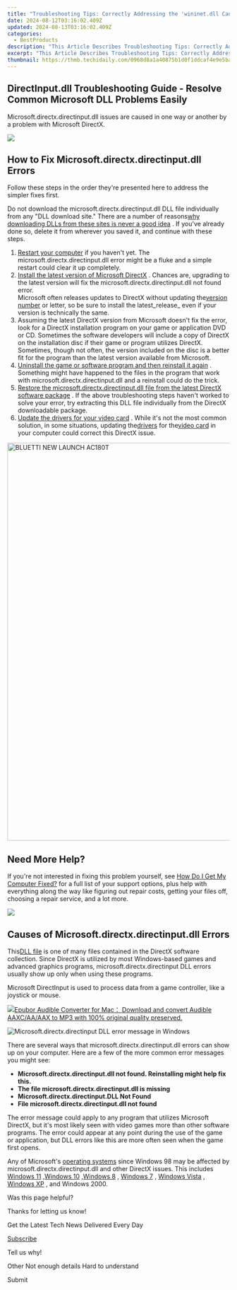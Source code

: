 ```yaml
---
title: "Troubleshooting Tips: Correctly Addressing the 'wininet.dll Can't Be Found' Problem"
date: 2024-08-12T03:16:02.409Z
updated: 2024-08-13T03:16:02.409Z
categories:
  - BestProducts
description: "This Article Describes Troubleshooting Tips: Correctly Addressing the 'wininet.dll Can't Be Found' Problem"
excerpt: "This Article Describes Troubleshooting Tips: Correctly Addressing the 'wininet.dll Can't Be Found' Problem"
thumbnail: https://thmb.techidaily.com/0968d8a1a40875b1d0f1ddcaf4e9e5bab94f3c356978aa0b36076c07c7f8f9da.jpg
---
```


## DirectInput.dll Troubleshooting Guide - Resolve Common Microsoft DLL Problems Easily
 Microsoft.directx.directinput.dll issues are caused in one way or another by a problem with Microsoft DirectX.  

<!-- affiliate ads begin -->
<a href="https://secure.2checkout.com/order/checkout.php?PRODS=3851691&QTY=1&AFFILIATE=108875&CART=1"><img src="http://www.aiseesoft.com/avangate/30p/banner.jpg" border="0"></a>
<!-- affiliate ads end -->
## How to Fix Microsoft.directx.directinput.dll Errors

 Follow these steps in the order they're presented here to address the simpler fixes first.

 Do not download the microsoft.directx.directinput.dll DLL file individually from any "DLL download site." There are a number of reasons[why downloading DLLs from these sites is never a good idea](https://www.lifewire.com/important-reasons-not-to-download-dll-files-2624455) . If you've already done so, delete it from wherever you saved it, and continue with these steps.

1. [Restart your computer](https://www.lifewire.com/how-to-reboot-a-computer-2624568) if you haven't yet. The microsoft.directx.directinput.dll error might be a fluke and a simple restart could clear it up completely.
2. [Install the latest version of Microsoft DirectX](https://www.lifewire.com/how-to-download-install-directx-2624489) . Chances are, upgrading to the latest version will fix the microsoft.directx.directinput.dll not found error.  
 Microsoft often releases updates to DirectX without updating the[version number](https://www.lifewire.com/version-number-2626043) or letter, so be sure to install the latest_release_ even if your version is technically the same.
3. Assuming the latest DirectX version from Microsoft doesn't fix the error, look for a DirectX installation program on your game or application DVD or CD. Sometimes the software developers will include a copy of DirectX on the installation disc if their game or program utilizes DirectX.  
 Sometimes, though not often, the version included on the disc is a better fit for the program than the latest version available from Microsoft.
4. [Uninstall the game or software program and then reinstall it again](https://www.lifewire.com/what-is-the-proper-way-to-reinstall-a-software-program-2624478) . Something might have happened to the files in the program that work with microsoft.directx.directinput.dll and a reinstall could do the trick.
5. [Restore the microsoft.directx.directinput.dll file from the latest DirectX software package](https://www.lifewire.com/how-to-restore-a-missing-directx-dll-file-2624516) . If the above troubleshooting steps haven't worked to solve your error, try extracting this DLL file individually from the DirectX downloadable package.
6. [Update the drivers for your video card](https://www.lifewire.com/how-to-update-drivers-in-windows-2619214) . While it's not the most common solution, in some situations, updating the[drivers](https://www.lifewire.com/what-is-a-device-driver-2625796) for the[video card](https://www.lifewire.com/what-is-a-video-card-2618161) in your computer could correct this DirectX issue.

<!-- affiliate ads begin -->
<a href="https://bluettide.pxf.io/c/5597632/2042332/17092" target="_top" id="2042332"><img src="//a.impactradius-go.com/display-ad/17092-2042332" border="0" alt="BLUETTI NEW LAUNCH AC180T" width="960" height="900"/></a><img height="0" width="0" src="https://imp.pxf.io/i/5597632/2042332/17092" style="position:absolute;visibility:hidden;" border="0" />
<!-- affiliate ads end -->
## Need More Help?

 If you're not interested in fixing this problem yourself, see [How Do I Get My Computer Fixed?](https://www.lifewire.com/how-do-i-get-my-computer-fixed-2625167) for a full list of your support options, plus help with everything along the way like figuring out repair costs, getting your files off, choosing a repair service, and a lot more.

<!-- affiliate ads begin -->
<a href="https://shop.mondly.com/affiliate.php?ACCOUNT=ATISTUDI&AFFILIATE=108875&PATH=https%3A%2F%2Fwww.mondly.com%3FAFFILIATE%3D108875%26RESOURCE%3D%2BBusiness%2B970x90%2B"><img src="https://secure.avangate.com/images/merchant/69c418c33ec2e1a4267fa9bb77fa1428/business-970x90.gif" border="0"></a>
<!-- affiliate ads end -->
## Causes of Microsoft.directx.directinput.dll Errors

 This[DLL file](https://www.lifewire.com/what-is-a-dll-file-2625852) is one of many files contained in the DirectX software collection. Since DirectX is utilized by most Windows-based games and advanced graphics programs, microsoft.directx.directinput DLL errors usually show up only when using these programs.

 Microsoft DirectInput is used to process data from a game controller, like a joystick or mouse.

<!-- affiliate ads begin -->
<a href="https://secure.2checkout.com/order/checkout.php?PRODS=4713565&QTY=1&AFFILIATE=108875&CART=1"><img src="https://www.epubor.com/images/uppic/audible-converter-interface.png" border="0">Epubor Audible Converter for Mac： Download and convert Audible AAXC/AA/AAX to MP3 with 100% original quality preserved.</a>
<!-- affiliate ads end -->
![Microsoft.directx.directinput DLL error message in Windows](https://www.lifewire.com/thmb/6aDqCXaZQCAq9xdpHdArkVnKeBU=/1500x0/filters:no_upscale():max_bytes(150000):strip_icc():format(webp)/microsoft-directx-directinput-dll-error-message-5a8d6c23a18d9e00377a61ed.png)

 There are several ways that microsoft.directx.directinput.dll errors can show up on your computer. Here are a few of the more common error messages you might see:

* **Microsoft.directx.directinput.dll not found. Reinstalling might help fix this.**
* **The file microsoft.directx.directinput.dll is missing**
* **Microsoft.directx.directinput.DLL Not Found**
* **File microsoft.directx.directinput.dll not found**

 The error message could apply to any program that utilizes Microsoft DirectX, but it's most likely seen with video games more than other software programs. The error could appear at any point during the use of the game or application, but DLL errors like this are more often seen when the game first opens.

 Any of Microsoft's [operating systems](https://www.lifewire.com/operating-systems-2625912) since Windows 98 may be affected by microsoft.directx.directinput.dll and other DirectX issues. This includes [Windows 11](https://www.lifewire.com/windows-11-5188930) ,[Windows 10](https://www.lifewire.com/windows-10-2626217) ,[Windows 8](https://www.lifewire.com/windows-8-2626235) , [Windows 7](https://www.lifewire.com/windows-7-2626265) , [Windows Vista](https://www.lifewire.com/windows-vista-2626311) , [Windows XP](https://www.lifewire.com/windows-xp-2626354) , and Windows 2000.

Was this page helpful?

Thanks for letting us know!

 Get the Latest Tech News Delivered Every Day

[Subscribe](https://www.lifewire.com/#)

Tell us why!

 Other  Not enough details  Hard to understand

 Submit

<ins class="adsbygoogle"
     style="display:block"
     data-ad-format="autorelaxed"
     data-ad-client="ca-pub-7571918770474297"
     data-ad-slot="1223367746"></ins>



<ins class="adsbygoogle"
     style="display:block"
     data-ad-client="ca-pub-7571918770474297"
     data-ad-slot="8358498916"
     data-ad-format="auto"
     data-full-width-responsive="true"></ins>


